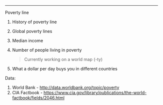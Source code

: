 ------------
Poverty line

1. History of poverty line
2. Global poverty lines
3. Median income
4. Number of people living in poverty
	> Currently working on a world map (-ty)

5. What a dollar per day buys you in different countries


Data:
1. World Bank - http://data.worldbank.org/topic/poverty
2. CIA Factbook - https://www.cia.gov/library/publications/the-world-factbook/fields/2046.html

